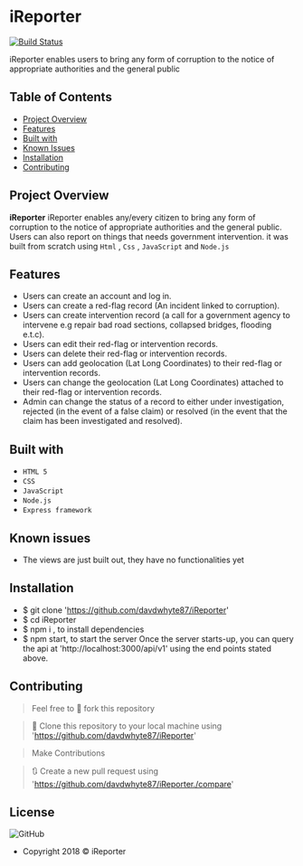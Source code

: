 # iReporter
[![Build Status](https://travis-ci.org/davdwhyte87/iReporter.svg?branch=ft_setup_nodejs_api)](https://travis-ci.org/davdwhyte87/iReporter)

iReporter enables users  to bring any form of corruption to the notice of appropriate authorities and the general public


## Table of Contents

* [Project Overview](#Project-Overview)
* [Features](#Features)
* [Built with](#built-with)
* [Known Issues](#Known-issues)
* [Installation](#Installation)
* [Contributing](#Contributing)


## Project Overview
**iReporter** iReporter enables any/every citizen to bring any form of corruption to the notice of appropriate authorities and the general public. Users can also report on things that needs government intervention. it was built from scratch using `Html` , `Css` , `JavaScript` and `Node.js`

## Features

- Users can create an account and log in.
- Users can create a red-flag record (An incident linked to corruption).
- Users can create intervention record (a call for a government agency to intervene e.g
repair bad road sections, collapsed bridges, flooding e.t.c).
- Users can edit their red-flag or intervention records.
- Users can delete their red-flag or intervention records.
- Users can add geolocation (Lat Long Coordinates) to their red-flag or intervention
records.
- Users can change the geolocation (Lat Long Coordinates) attached to their red-flag or
intervention records.
- Admin can change the status of a record to either under investigation, rejected (in the
event of a false claim) or resolved (in the event that the claim has been investigated and
resolved).


## Built with
- `HTML 5`
- `CSS`
- `JavaScript`
- `Node.js`
- `Express framework`


 
 ## Known issues
- The views are just built out, they have no functionalities yet


## Installation

- $ git clone 'https://github.com/davdwhyte87/iReporter'
- $ cd iReporter
- $ npm i , to install dependencies
- $ npm start, to start the server
Once the server starts-up, you can query the api at 'http://localhost:3000/api/v1' using the end points stated above.

## Contributing
>  Feel free to 🍴 fork this repository

>  👯 Clone this repository to your local machine using 'https://github.com/davdwhyte87/iReporter'

> Make Contributions

> 🔃 Create a new pull request using 'https://github.com/davdwhyte87/iReporter./compare'


## License
![GitHub](https://img.shields.io/github/license/mashape/apistatus.svg)

- Copyright 2018 © iReporter
